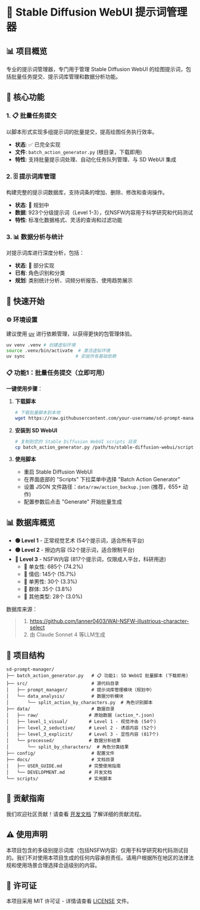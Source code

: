 # 🎨 Stable Diffusion WebUI 提示词管理器

## 📊 项目概览

专业的提示词管理器，专门用于管理 Stable Diffusion WebUI 的绘图提示词，包括批量任务提交、提示词库管理和数据分析功能。

## 🎯 核心功能

### 1. 📋 批量任务提交
以脚本形式实现多组提示词的批量提交，提高绘图任务执行效率。
- **状态**: ✅ 已完全实现
- **文件**: `batch_action_generator.py` (根目录，下载即用)
- **特性**: 支持批量提示词处理、自动化任务队列管理、与 SD WebUI 集成

### 2. 🗄️ 提示词库管理
构建完整的提示词数据库，支持词条的增加、删除、修改和查询操作。
- **状态**: 🚧 规划中
- **数据**: 923个分级提示词（Level 1-3），仅NSFW内容用于科学研究和代码测试
- **特性**: 标准化数据格式、灵活的查询和过滤功能

### 3. 📊 数据分析与统计
对提示词库进行深度分析，包括：
- **状态**: 🔄 部分实现
- **已有**: 角色识别和分类
- **规划**: 类别统计分析、词频分析报告、使用趋势展示

## 🚀 快速开始

### ⚙️ 环境设置

建议使用 [uv](https://github.com/astral-sh/uv) 进行依赖管理，以获得更快的包管理体验。

```bash
uv venv .venv # 创建虚拟环境
source .venv/bin/activate  # 激活虚拟环境
uv sync                   # 安装所有基础依赖
```

### 📋 功能1：批量任务提交（立即可用）

**一键使用步骤**：

1. **下载脚本**
   ```bash
   # 下载批量脚本到本地
   wget https://raw.githubusercontent.com/your-username/sd-prompt-manager/main/batch_action_generator.py
   ```

2. **安装到 SD WebUI**
   ```bash
   # 复制到您的 Stable Diffusion WebUI scripts 目录
   cp batch_action_generator.py /path/to/stable-diffusion-webui/scripts/
   ```

3. **使用脚本**
   - 重启 Stable Diffusion WebUI
   - 在界面底部的 "Scripts" 下拉菜单中选择 "Batch Action Generator"
   - 设置 JSON 文件路径：`data/raw/action_backup.json` (推荐，655+ 动作)
   - 配置参数后点击 "Generate" 开始批量生成

## 📊 数据库概览

- **🟢 Level 1** - 正常视觉艺术 (54个提示词，适合所有平台)
- **🟡 Level 2** - 擦边内容 (52个提示词，适合限制平台)  
- **🔴 Level 3** - NSFW内容 (817个提示词，仅限成人平台，科研用途)
  - 👩 单女性:     685个 (74.2%)
  - 💑 情侣:       145个 (15.7%) 
  - 👨 单男性:      30个 (3.3%)
  - 👥 群体:        35个 (3.8%)
  - 🌟 其他类型:    28个 (3.0%)

数据库来源：
> 1. https://github.com/lanner0403/WAI-NSFW-illustrious-character-select
> 2. 由 Claude Sonnet 4 等LLM生成

## 📁 项目结构

```
sd-prompt-manager/
├── batch_action_generator.py   # 📋 功能1: SD WebUI 批量脚本 (下载即用)
├── src/                        # 源代码目录
│   ├── prompt_manager/         # 提示词库管理模块（规划中）
│   └── data_analysis/          # 数据分析模块
│       └── split_action_by_characters.py  # 角色识别脚本
├── data/                       # 数据目录
│   ├── raw/                   # 原始数据 (action_*.json)
│   ├── level_1_visual/        # Level 1 - 视觉冲击 (54个)
│   ├── level_2_seductive/     # Level 2 - 诱惑内容 (52个)
│   ├── level_3_explicit/      # Level 3 - 显性内容 (817个)
│   └── processed/             # 数据分析结果
│       └── split_by_characters/  # 角色分类结果
├── config/                     # 配置文件
├── docs/                       # 文档目录
│   ├── USER_GUIDE.md          # 完整使用指南
│   └── DEVELOPMENT.md         # 开发文档
└── scripts/                   # 实用脚本

```

## 🤝 贡献指南

我们欢迎社区贡献！请查看 [开发文档](docs/DEVELOPMENT.md) 了解详细的贡献流程。

## ⚠️ 使用声明

本项目包含的多级别提示词库（包括NSFW内容）仅用于科学研究和代码测试目的。我们不对使用本项目生成的任何内容承担责任。请用户根据所在地区的法律法规和使用场景合理选择合适级别的内容。

## 📄 许可证

本项目采用 MIT 许可证 - 详情请查看 [LICENSE](LICENSE) 文件。